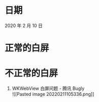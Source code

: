 # 日期

2020 年 2 月 10 日

# 正常的白屏

# 不正常的白屏

1. WKWebView 白屏问题 - 腾讯 Bugly  
![[Pasted image 20220211105336.png]]
